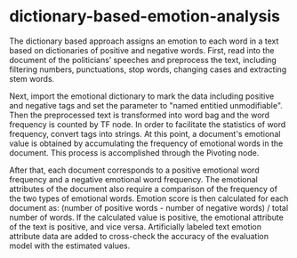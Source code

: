# dictionary-based-emotion-analysis

The dictionary based approach assigns an emotion to each word in a text based on dictionaries of positive and negative words. 
First, read into the document of the politicians’ speeches and preprocess the text, including filtering numbers, punctuations, stop words, changing cases and extracting stem words. 

Next, import the emotional dictionary to mark the data including positive and negative tags and set the parameter to "named entitied unmodifiable". Then the preprocessed text is transformed into word bag and the word frequency is counted by TF node. In order to facilitate the statistics of word frequency, convert tags into strings. At this point, a document's emotional value is obtained by accumulating the frequency of emotional words in the document. This process is accomplished through the Pivoting node. 

After that, each document corresponds to a positive emotional word frequency and a negative emotional word frequency. The emotional attributes of the document also require a comparison of the frequency of the two types of emotional words. Emotion score is then calculated for each document as: (number of positive words - number of negative words) / total number of words. If the calculated value is positive, the emotional attribute of the text is positive, and vice versa. Artificially labeled text emotion attribute data are added to cross-check the accuracy of the evaluation model with the estimated values.
